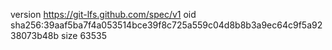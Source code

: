 version https://git-lfs.github.com/spec/v1
oid sha256:39aaf5ba7f4a053514bce39f8c725a559c04d8b8b3a9ec64c9f5a9238073b48b
size 63535
